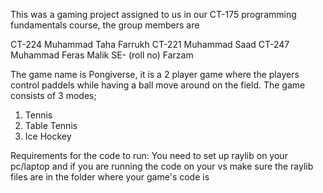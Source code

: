 This was a gaming project assigned to us in our CT-175 programming fundamentals course, the group members are

CT-224 Muhammad Taha Farrukh
CT-221 Muhammad Saad
CT-247 Muhammad Feras Malik
SE- (roll no) Farzam

The game name is Pongiverse, it is a 2 player game where the players control paddels while having a ball move around on the field. The game consists of 3 modes;
1. Tennis
2. Table Tennis
3. Ice Hockey

Requirements for the code to run:
You need to set up raylib on your pc/laptop and if you are running the code on your vs make sure the raylib files are in the folder where your game's code is

